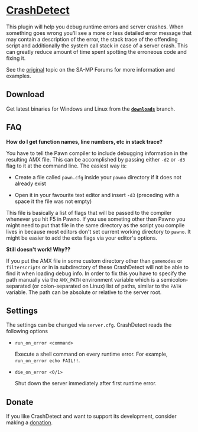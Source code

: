[CrashDetect]( https://github.com/Zeex/samp-plugin-crashdetect)
===============================================================

This plugin will help you debug runtime errors and server crashes. When
something goes wrong you'll see a more or less detailed error message that
may contain a description of the error, the stack trace of the offending script
and additionally the system call stack in case of a server crash. This can
greatly reduce amount of time spent spotting the erroneous code and fixing it.

See the [original][forum] topic on the SA-MP Forums for more information and
examples.

Download
--------

Get latest binaries for Windows and Linux from the [**`downloads`**][downloads]
branch.


FAQ
---

**How do I get function names, line numbers, etc in stack trace?**

You have to tell the Pawn compiler to include debugging information in the
resulting AMX file. This can be accomplished by passing either `-d2` or `-d3`
flag to it at the command line. The easiest way is:

* Create a file called `pawn.cfg` inside your `pawno` directory if it
  does not already exist

* Open it in your favourite text editor and insert `-d3` (preceding with a space
  it the file was not empty)

This file is basically a list of flags that will be passed to the compiler
whenever you hit F5 in Pawno. If you use someting other than Pawno you might
need to put that file in the same directory as the script you compile lives
in because most editors don't set current working directory to `pawno`.
It might be easier to add the exta flags via your editor's options.


**Still doesn't work! Why??**

If you put the AMX file in some custom directory other than `gamemodes` or
`filterscripts` or in ia subdirectory of these CrashDetect will not be able to
find it when loading debug info. In order to fix this you have to specify the
path manually via the `AMX_PATH` environment variable which is a
semicolon-separated (or colon-separated on Linux) list of paths, similar to
the `PATH` variable. The path can be absolute or relative to the server root.


Settings
--------

The settings can be changed via `server.cfg`. CrashDetect reads the following
options

* `run_on_error <command>`

  Execute a shell command on every runtime error. For example, `run_on_error echo FAIL!!`.

* `die_on_error <0/1>`
    
  Shut down the server immediately after first runtime error.

Donate
------

If you like CrashDetect and want to support its development, consider making a [donation][donate].

[forum]: http://forum.sa-mp.com/showthread.php?t=262796
[downloads]: https://github.com/Zeex/samp-plugin-crashdetect/tree/downloads
[donate]: https://www.paypal.com/cgi-bin/webscr?cmd=_s-xclick&hosted_button_id=UWRM2DBX5UZHN
